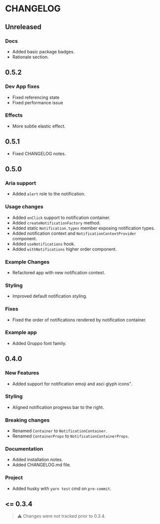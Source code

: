 # CHANGELOG

<!-- ## Unreleased -->

## Unreleased

### Docs

- Added basic package badges.
- Rationale section.

## 0.5.2

### Dev App fixes

- Fixed referencing state
- Fixed performance issue

### Effects

- More subtle elastic effect.

## 0.5.1

- Fixed CHANGELOG notes.

## 0.5.0

### Aria support

- Added `alert` role to the notification.

### Usage changes

- Added `onClick` support to notification container.
- Added `createNotificationFactory` method.
- Added static `Notification.types` member exposing notification types.
- Added notification context and `NotificationContextProvider` component.
- Added `useNotifications` hook.
- Added `withNotifications` higher order component.

### Example Changes

- Refactored app with new notification context.

### Styling

- Improved default notification styling.

### Fixes

- Fixed the order of notifications rendered by notification container.

### Example app

- Added Gruppo font family.

## 0.4.0

### New Features

- Added support for notification emoji and asci glyph icons".

### Styling

- Aligned notification progress bar to the right.

### Breaking changes

- Renamed `Container` to `NotificationContainer`.
- Renamed `ContainerProps` to `NotificationContainerProps`.

### Documentation

- Added installation notes.
- Added CHANGELOG.md file.

### Project

- Added husky with `yarn test` cmd on `pre-commit`.

## <= 0.3.4

> ⚠️ Changes were not tracked prior to 0.3.4.
